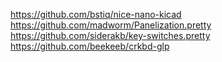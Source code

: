 https://github.com/bstiq/nice-nano-kicad
https://github.com/madworm/Panelization.pretty
https://github.com/siderakb/key-switches.pretty
https://github.com/beekeeb/crkbd-glp
